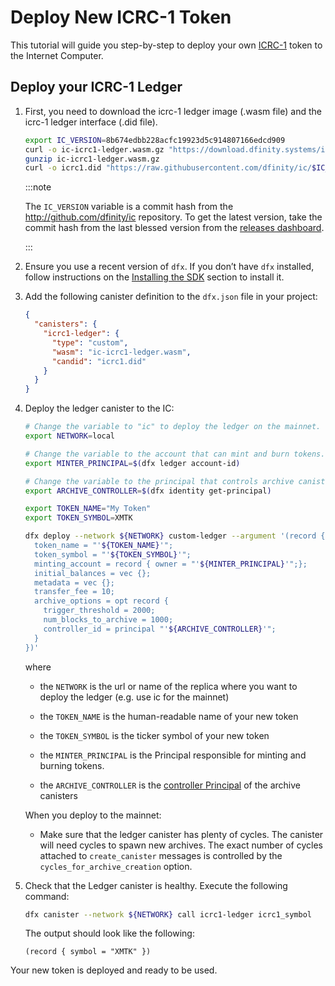 # Deploy New ICRC-1 Token

This tutorial will guide you step-by-step to deploy your own [ICRC-1](https://github.com/dfinity/ICRC-1/blob/main/standards/ICRC-1/README.md) token to the Internet Computer.

## Deploy your ICRC-1 Ledger

1.  First, you need to download the icrc-1 ledger image (.wasm file) and the icrc-1 ledger interface (.did file). 

     ``` sh
    export IC_VERSION=8b674edbb228acfc19923d5c914807166edcd909
    curl -o ic-icrc1-ledger.wasm.gz "https://download.dfinity.systems/ic/$IC_VERSION/canisters/ic-icrc1-ledger.wasm.gz"
    gunzip ic-icrc1-ledger.wasm.gz
    curl -o icrc1.did "https://raw.githubusercontent.com/dfinity/ic/$IC_VERSION/rs/rosetta-api/icrc1/ledger/icrc1.did"
    ```

    :::note

    The `IC_VERSION` variable is a commit hash from the <http://github.com/dfinity/ic> repository. To get the latest version, take the commit hash from the last blessed version from the [releases dashboard](https://dashboard.internetcomputer.org/releases).

    :::

2.  Ensure you use a recent version of `dfx`. If you don’t have `dfx` installed, follow instructions on the [Installing the SDK](../../build/install-upgrade-remove.md) section to install it.

3.  Add the following canister definition to the `dfx.json` file in your project:

    ``` json
    {
      "canisters": {
        "icrc1-ledger": {
          "type": "custom",
          "wasm": "ic-icrc1-ledger.wasm",
          "candid": "icrc1.did"
        }
      }
    }
    ```

4.  Deploy the ledger canister to the IC:

    ``` bash
    # Change the variable to "ic" to deploy the ledger on the mainnet.
    export NETWORK=local

    # Change the variable to the account that can mint and burn tokens.
    export MINTER_PRINCIPAL=$(dfx ledger account-id)

    # Change the variable to the principal that controls archive canisters.
    export ARCHIVE_CONTROLLER=$(dfx identity get-principal)

    export TOKEN_NAME="My Token"
    export TOKEN_SYMBOL=XMTK

    dfx deploy --network ${NETWORK} custom-ledger --argument '(record {
      token_name = "'${TOKEN_NAME}'";
      token_symbol = "'${TOKEN_SYMBOL}'";
      minting_account = record { owner = "'${MINTER_PRINCIPAL}'";};
      initial_balances = vec {};
      metadata = vec {};
      transfer_fee = 10;
      archive_options = opt record {
        trigger_threshold = 2000;
        num_blocks_to_archive = 1000;
        controller_id = principal "'${ARCHIVE_CONTROLLER}'";
      }
    })'
    ```

    where

    -   the `NETWORK` is the url or name of the replica where you want to deploy the ledger (e.g. use ic for the mainnet)

    -   the `TOKEN_NAME` is the human-readable name of your new token

    -   the `TOKEN_SYMBOL` is the ticker symbol of your new token

    -   the `MINTER_PRINCIPAL` is the Principal responsible for minting and burning tokens.

    -   the `ARCHIVE_CONTROLLER` is the [controller Principal](../../build/project-setup/cycles-wallet#controller-and-custodian-roles) of the archive canisters

    <div class="important">

    When you deploy to the mainnet:

    -   Make sure that the ledger canister has plenty of cycles. The canister will need cycles to spawn new archives. The exact number of cycles attached to `create_canister` messages is controlled by the `cycles_for_archive_creation` option.

    </div>

5.  Check that the Ledger canister is healthy. Execute the following command:

    ``` sh
    dfx canister --network ${NETWORK} call icrc1-ledger icrc1_symbol
    ```

    The output should look like the following:

        (record { symbol = "XMTK" })

Your new token is deployed and ready to be used.

